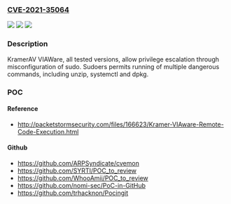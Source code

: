 ### [CVE-2021-35064](https://cve.mitre.org/cgi-bin/cvename.cgi?name=CVE-2021-35064)
![](https://img.shields.io/static/v1?label=Product&message=n%2Fa&color=blue)
![](https://img.shields.io/static/v1?label=Version&message=n%2Fa&color=blue)
![](https://img.shields.io/static/v1?label=Vulnerability&message=n%2Fa&color=brighgreen)

### Description

KramerAV VIAWare, all tested versions, allow privilege escalation through misconfiguration of sudo. Sudoers permits running of multiple dangerous commands, including unzip, systemctl and dpkg.

### POC

#### Reference
- http://packetstormsecurity.com/files/166623/Kramer-VIAware-Remote-Code-Execution.html

#### Github
- https://github.com/ARPSyndicate/cvemon
- https://github.com/SYRTI/POC_to_review
- https://github.com/WhooAmii/POC_to_review
- https://github.com/nomi-sec/PoC-in-GitHub
- https://github.com/trhacknon/Pocingit

